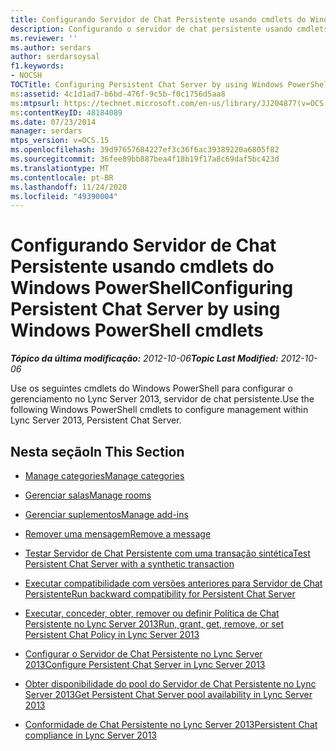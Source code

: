 ```yaml
---
title: Configurando Servidor de Chat Persistente usando cmdlets do Windows PowerShell
description: Configurando o servidor de chat persistente usando cmdlets do Windows PowerShell.
ms.reviewer: ''
ms.author: serdars
author: serdarsoysal
f1.keywords:
- NOCSH
TOCTitle: Configuring Persistent Chat Server by using Windows PowerShell cmdlets
ms:assetid: 4c1d1ad7-b6bd-476f-9c5b-f0c1756d5aa8
ms:mtpsurl: https://technet.microsoft.com/en-us/library/JJ204877(v=OCS.15)
ms:contentKeyID: 48184089
ms.date: 07/23/2014
manager: serdars
mtps_version: v=OCS.15
ms.openlocfilehash: 39d97657684227ef3c36f6ac39389220a6805f82
ms.sourcegitcommit: 36fee89bb887bea4f18b19f17a8c69daf5bc423d
ms.translationtype: MT
ms.contentlocale: pt-BR
ms.lasthandoff: 11/24/2020
ms.locfileid: "49390004"
---
```

# <a name="configuring-persistent-chat-server-by-using-windows-powershell-cmdlets"></a><span data-ttu-id="88f16-103">Configurando Servidor de Chat Persistente usando cmdlets do Windows PowerShell</span><span class="sxs-lookup"><span data-stu-id="88f16-103">Configuring Persistent Chat Server by using Windows PowerShell cmdlets</span></span>

<div data-xmlns="http://www.w3.org/1999/xhtml">

<div class="topic" data-xmlns="http://www.w3.org/1999/xhtml" data-msxsl="urn:schemas-microsoft-com:xslt" data-cs="https://msdn.microsoft.com/">

<div data-asp="https://msdn2.microsoft.com/asp">



</div>

<div id="mainSection">

<div id="mainBody"><span data-ttu-id="88f16-104">

<span> </span></span><span class="sxs-lookup"><span data-stu-id="88f16-104">

<span> </span></span></span>

<span data-ttu-id="88f16-105">_**Tópico da última modificação:** 2012-10-06_</span><span class="sxs-lookup"><span data-stu-id="88f16-105">_**Topic Last Modified:** 2012-10-06_</span></span>

<span data-ttu-id="88f16-106">Use os seguintes cmdlets do Windows PowerShell para configurar o gerenciamento no Lync Server 2013, servidor de chat persistente.</span><span class="sxs-lookup"><span data-stu-id="88f16-106">Use the following Windows PowerShell cmdlets to configure management within Lync Server 2013, Persistent Chat Server.</span></span>

<div>

## <a name="in-this-section"></a><span data-ttu-id="88f16-107">Nesta seção</span><span class="sxs-lookup"><span data-stu-id="88f16-107">In This Section</span></span>

  - [<span data-ttu-id="88f16-108">Manage categories</span><span class="sxs-lookup"><span data-stu-id="88f16-108">Manage categories</span></span>](manage-categories.md)

  - [<span data-ttu-id="88f16-109">Gerenciar salas</span><span class="sxs-lookup"><span data-stu-id="88f16-109">Manage rooms</span></span>](manage-rooms.md)

  - [<span data-ttu-id="88f16-110">Gerenciar suplementos</span><span class="sxs-lookup"><span data-stu-id="88f16-110">Manage add-ins</span></span>](manage-add-ins.md)

  - [<span data-ttu-id="88f16-111">Remover uma mensagem</span><span class="sxs-lookup"><span data-stu-id="88f16-111">Remove a message</span></span>](remove-a-message.md)

  - [<span data-ttu-id="88f16-112">Testar Servidor de Chat Persistente com uma transação sintética</span><span class="sxs-lookup"><span data-stu-id="88f16-112">Test Persistent Chat Server with a synthetic transaction</span></span>](test-persistent-chat-server-with-a-synthetic-transaction.md)

  - [<span data-ttu-id="88f16-113">Executar compatibilidade com versões anteriores para Servidor de Chat Persistente</span><span class="sxs-lookup"><span data-stu-id="88f16-113">Run backward compatibility for Persistent Chat Server</span></span>](run-backward-compatibility-for-persistent-chat-server.md)

  - [<span data-ttu-id="88f16-114">Executar, conceder, obter, remover ou definir Política de Chat Persistente no Lync Server 2013</span><span class="sxs-lookup"><span data-stu-id="88f16-114">Run, grant, get, remove, or set Persistent Chat Policy in Lync Server 2013</span></span>](lync-server-2013-run-grant-get-remove-or-set-persistent-chat-policy.md)

  - [<span data-ttu-id="88f16-115">Configurar o Servidor de Chat Persistente no Lync Server 2013</span><span class="sxs-lookup"><span data-stu-id="88f16-115">Configure Persistent Chat Server in Lync Server 2013</span></span>](lync-server-2013-configure-persistent-chat-server.md)

  - [<span data-ttu-id="88f16-116">Obter disponibilidade do pool do Servidor de Chat Persistente no Lync Server 2013</span><span class="sxs-lookup"><span data-stu-id="88f16-116">Get Persistent Chat Server pool availability in Lync Server 2013</span></span>](lync-server-2013-get-persistent-chat-server-pool-availability.md)

  - [<span data-ttu-id="88f16-117">Conformidade de Chat Persistente no Lync Server 2013</span><span class="sxs-lookup"><span data-stu-id="88f16-117">Persistent Chat compliance in Lync Server 2013</span></span>](lync-server-2013-persistent-chat-compliance.md)

<span data-ttu-id="88f16-118"></div>

</div>

<span> </span>

</div>

</div>

</span><span class="sxs-lookup"><span data-stu-id="88f16-118"></div>

</div>

<span> </span>

</div>

</div>

</span></span></div>


